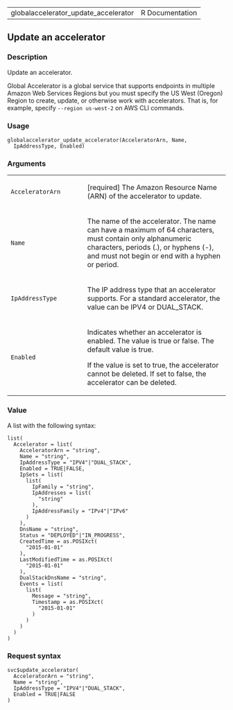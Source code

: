 <table style="width: 100%;">
<tbody>
<tr class="odd">
<td>globalaccelerator_update_accelerator</td>
<td style="text-align: right;">R Documentation</td>
</tr>
</tbody>
</table>

## Update an accelerator

### Description

Update an accelerator.

Global Accelerator is a global service that supports endpoints in
multiple Amazon Web Services Regions but you must specify the US West
(Oregon) Region to create, update, or otherwise work with accelerators.
That is, for example, specify `⁠--region us-west-2⁠` on AWS CLI commands.

### Usage

    globalaccelerator_update_accelerator(AcceleratorArn, Name,
      IpAddressType, Enabled)

### Arguments

<table>
<colgroup>
<col style="width: 35%" />
<col style="width: 65%" />
</colgroup>
<tbody>
<tr class="odd">
<td><code
id="globalaccelerator_update_accelerator_:_AcceleratorArn">AcceleratorArn</code></td>
<td><p>[required] The Amazon Resource Name (ARN) of the accelerator to
update.</p></td>
</tr>
<tr class="even">
<td><code
id="globalaccelerator_update_accelerator_:_Name">Name</code></td>
<td><p>The name of the accelerator. The name can have a maximum of 64
characters, must contain only alphanumeric characters, periods (.), or
hyphens (-), and must not begin or end with a hyphen or period.</p></td>
</tr>
<tr class="odd">
<td><code
id="globalaccelerator_update_accelerator_:_IpAddressType">IpAddressType</code></td>
<td><p>The IP address type that an accelerator supports. For a standard
accelerator, the value can be IPV4 or DUAL_STACK.</p></td>
</tr>
<tr class="even">
<td><code
id="globalaccelerator_update_accelerator_:_Enabled">Enabled</code></td>
<td><p>Indicates whether an accelerator is enabled. The value is true or
false. The default value is true.</p>
<p>If the value is set to true, the accelerator cannot be deleted. If
set to false, the accelerator can be deleted.</p></td>
</tr>
</tbody>
</table>

### Value

A list with the following syntax:

    list(
      Accelerator = list(
        AcceleratorArn = "string",
        Name = "string",
        IpAddressType = "IPV4"|"DUAL_STACK",
        Enabled = TRUE|FALSE,
        IpSets = list(
          list(
            IpFamily = "string",
            IpAddresses = list(
              "string"
            ),
            IpAddressFamily = "IPv4"|"IPv6"
          )
        ),
        DnsName = "string",
        Status = "DEPLOYED"|"IN_PROGRESS",
        CreatedTime = as.POSIXct(
          "2015-01-01"
        ),
        LastModifiedTime = as.POSIXct(
          "2015-01-01"
        ),
        DualStackDnsName = "string",
        Events = list(
          list(
            Message = "string",
            Timestamp = as.POSIXct(
              "2015-01-01"
            )
          )
        )
      )
    )

### Request syntax

    svc$update_accelerator(
      AcceleratorArn = "string",
      Name = "string",
      IpAddressType = "IPV4"|"DUAL_STACK",
      Enabled = TRUE|FALSE
    )
